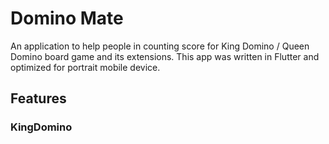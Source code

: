Domino Mate
=======

An application to help people in counting score for King Domino / Queen Domino board game and its extensions.
This app was written in Flutter and optimized for portrait mobile device.

## Features
### KingDomino


